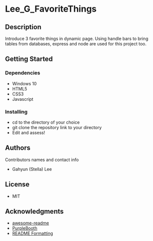 # Lee_G_FavoriteThings

## Description

Introduce 3 favorite things in dynamic page. Using handle bars to bring tables from databases, express and node are used for this project too.

## Getting Started

### Dependencies
<!-- * Describe any prerequisites, libraries, OS version, etc., needed before installing program. -->
* Windows 10
* HTML5
* CSS3
* Javascript
<!-- * Be sure to prefix any bleeding-edge rules, tags, etc. (see [caniuse](https://caniuse.com/) for reference)
* Also using lastest ES6/next, you should probably think about including [Babel](https://babeljs.io/) for transpilation (or an NPM Script) -->

### Installing

* cd to the directory of your choice
* git clone the repository link to your directory
* Edit and assess!

## Authors

Contributors names and contact info

* Gahyun (Stella) Lee

## License

* MIT

## Acknowledgments

* [awesome-readme](https://github.com/matiassingers/awesome-readme)
* [PurpleBooth](https://gist.github.com/PurpleBooth/109311bb0361f32d87a2)
* [README Formatting](https://guides.github.com/features/mastering-markdown/)

